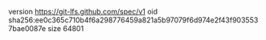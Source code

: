 version https://git-lfs.github.com/spec/v1
oid sha256:ee0c365c710b4f6a298776459a821a5b97079f6d974e2f43f9035537bae0087e
size 64801
